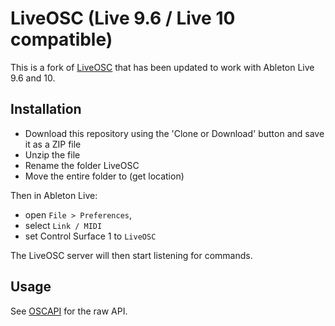 # LiveOSC (Live 9.6 / Live 10 compatible)

This is a fork of [LiveOSC](https://livecontrol.q3f.org/ableton-liveapi/liveosc/) that has been updated to work with Ableton Live 9.6 and 10.

## Installation

 - Download this repository using the 'Clone or Download' button and save it as a ZIP file
 - Unzip the file
 - Rename the folder LiveOSC
 - Move the entire folder to (get location)

Then in Ableton Live:

 - open `File > Preferences`, 
 - select `Link / MIDI`
 - set Control Surface 1 to `LiveOSC`

The LiveOSC server will then start listening for commands.

## Usage

See [OSCAPI](OSCAPI.txt) for the raw API.
